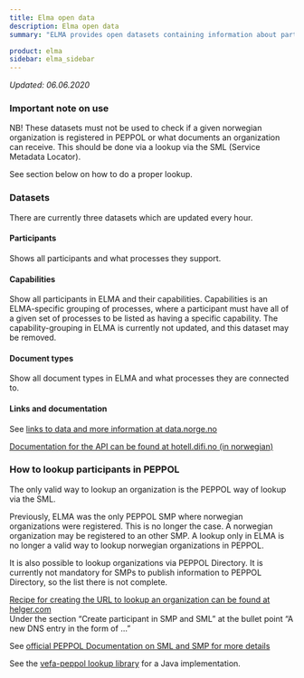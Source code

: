 ```yaml
---
title: Elma open data
description: Elma open data
summary: "ELMA provides open datasets containing information about participants and what profiles each participant is registered with."

product: elma
sidebar: elma_sidebar
---
```


*Updated: 06.06.2020*

### Important note on use
NB! These datasets must not be used to check if a given norwegian organization is registered in PEPPOL or what documents an organization can receive. This should be done via a lookup via the SML (Service Metadata Locator).

See section below on how to do a proper lookup.

### Datasets
There are currently three datasets which are updated every hour.

#### Participants
Shows all participants and what processes they support.

#### Capabilities
Show all participants in ELMA and their capabilities.
Capabilities is an ELMA-specific grouping of processes, where a participant must have all of a given set of processes to be listed as having a specific capability.
The capability-grouping in ELMA is currently not updated, and this dataset may be removed.

#### Document types
Show all document types in ELMA and what processes they are connected to.

#### Links and documentation
See [links to data and more information at data.norge.no](https://data.norge.no/datasets/5a5374c3-c6a7-49f8-b9cc-0a9e48c1acd7)

[Documentation for the API can be found at hotell.difi.no (in norwegian)](https://hotell.difi.no/api)


### How to lookup participants in PEPPOL

The only valid way to lookup an organization is the PEPPOL way of lookup via the SML.

Previously, ELMA was the only PEPPOL SMP where norwegian organizations were registered. This is no longer the case. A norwegian organization may be registered to an other SMP. A lookup only in ELMA is no longer a valid way to lookup norwegian organizations in PEPPOL.

It is also possible to lookup organizations via PEPPOL Directory. It is currently not mandatory for SMPs to publish information to PEPPOL Directory, so the list there is not complete.

[Recipe for creating the URL to lookup an organization can be found at helger.com](https://peppol.helger.com/public/menuitem-docs-smp-sml-interplay)  
Under the section “Create participant in SMP and SML” at the bullet point “A new DNS entry in the form of …”

See [official PEPPOL Documentation on SML and SMP for more details](https://peppol.eu/downloads/the-peppol-edelivery-network-specifications/)

See the [vefa-peppol lookup library](https://github.com/OxalisCommunity/vefa-peppol/tree/master/peppol-lookup) for a Java implementation.
